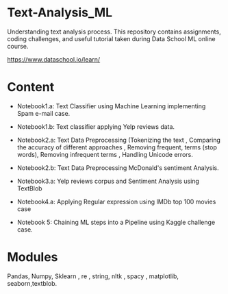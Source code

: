 # Text-Analysis_ML

Understanding text analysis process. This repository contains assignments, coding challenges, and useful tutorial taken during Data School ML online course.

https://www.dataschool.io/learn/ 

# Content

- Notebook1.a: Text Classifier using Machine Learning implementing Spam e-mail case. <br>

- Notebook1.b: Text classifier applying Yelp reviews data.<br>

- Notebook2.a: Text Data Preprocessing (Tokenizing the text , Comparing the accuracy of different approaches , Removing frequent, terms (stop words), Removing infrequent terms , Handling Unicode errors.<br>

- Notebook2.b: Text Data Preprocessing McDonald's sentiment Analysis.<br>

- Notebook3.a: Yelp reviews corpus and Sentiment Analysis using TextBlob

- Notebook4.a: Applying Regular expression using IMDb top 100 movies case

- Notebook 5: Chaining ML steps into a Pipeline using Kaggle challenge case.


# Modules

Pandas, Numpy, Sklearn , re , string, nltk , spacy , matplotlib, seaborn,textblob.
